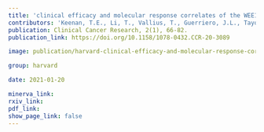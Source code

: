 ```yaml
---
title: 'clinical efficacy and molecular response correlates of the WEE1 inhibitor adavosertib combined with cisplatin in patients with metastatic triple-negative breast cancer.'
contributors: 'Keenan, T.E., Li, T., Vallius, T., Guerriero, J.L., Tayob, N., Kochupurakkal, B., Davis, J., Pastorello, R., Tahara, R.K., Anderson, L., Conway, J., He, M.X., Shannon, E., Godin, R.E., Sorger, P.K., D'Andrea, A., Overmoyer, B., Winer, E.P., Mittendorf, E.A., Van Allen, E.M., Shapiro, G.I, & Sara M. Tolaney. (2021).'
publication: Clinical Cancer Research, 2(1), 66-82.
publication_link: https://doi.org/10.1158/1078-0432.CCR-20-3089

image: publication/harvard-clinical-efficacy-and-molecular-response-correlates-of-the-WEE1-inhibitor-adavosertib-combined-with-cisplatin-in-patients-with-metastatic-triple-negative-breast-cancer.jpg

group: harvard

date: 2021-01-20

minerva_link:
rxiv_link:
pdf_link:
show_page_link: false
---
```

